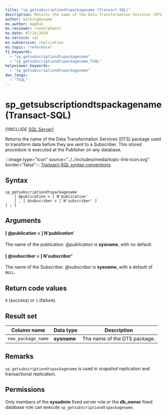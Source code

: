 ```yaml
---
title: "sp_getsubscriptiondtspackagename (Transact-SQL)"
description: Returns the name of the Data Transformation Services (DTS) package used to transform data before sending them to a Subscriber.
author: markingmyname
ms.author: maghan
ms.reviewer: randolphwest
ms.date: 07/16/2024
ms.service: sql
ms.subservice: replication
ms.topic: "reference"
f1_keywords:
  - "sp_getsubscriptiondtspackagename"
  - "sp_getsubscriptiondtspackagename_TSQL"
helpviewer_keywords:
  - "sp_getsubscriptiondtspackagename"
dev_langs:
  - "TSQL"
---
```

# sp_getsubscriptiondtspackagename (Transact-SQL)

[!INCLUDE [SQL Server](../../includes/applies-to-version/sqlserver.md)]

Returns the name of the Data Transformation Services (DTS) package used to transform data before they are sent to a Subscriber. This stored procedure is executed at the Publisher on any database.

:::image type="icon" source="../../includes/media/topic-link-icon.svg" border="false"::: [Transact-SQL syntax conventions](../../t-sql/language-elements/transact-sql-syntax-conventions-transact-sql.md)

## Syntax

```syntaxsql
sp_getsubscriptiondtspackagename
    [ @publication = ] N'publication'
    [ , [ @subscriber = ] N'subscriber' ]
[ ; ]
```

## Arguments

#### [ @publication = ] N'*publication*'

The name of the publication. *@publication* is **sysname**, with no default.

#### [ @subscriber = ] N'*subscriber*'

The name of the Subscriber. *@subscriber* is **sysname**, with a default of `NULL`.

## Return code values

`0` (success) or `1` (failure).

## Result set

| Column name | Data type | Description |
| --- | --- | --- |
| `new_package_name` | **sysname** | The name of the DTS package. |

## Remarks

`sp_getsubscriptiondtspackagename` is used in snapshot replication and transactional replication.

## Permissions

Only members of the **sysadmin** fixed server role or the **db_owner** fixed database role can execute `sp_getsubscriptiondtspackagename`.
